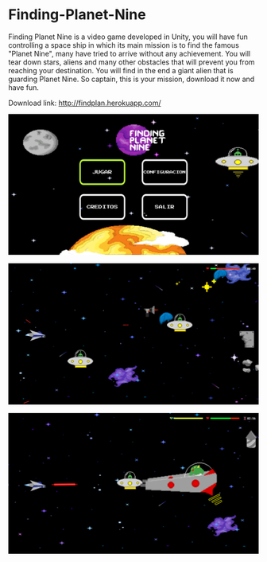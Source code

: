 # Finding-Planet-Nine
 
Finding Planet Nine is a video game developed in Unity, you will have fun controlling a space ship in which its main mission is to find the famous "Planet Nine", many have tried to arrive without any achievement. You will tear down stars, aliens and many other obstacles that will prevent you from reaching your destination. You will find in the end a giant alien that is guarding Planet Nine. So captain, this is your mission, download it now and have fun.

Download link: http://findplan.herokuapp.com/

![Alt text](ScreenShots/s1.png?raw=true "Title")

![Alt text](ScreenShots/s2.png?raw=true "Title")

![Alt text](ScreenShots/s3.png?raw=true "Title")
